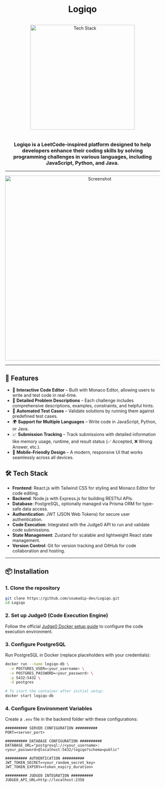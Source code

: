 <h1 align="center">
  <br>
  Logiqo
  <br>
</h1>

<div align="center">
  <a href="https://github.com/soumadip-dev">
    <img src="https://skillicons.dev/icons?i=nodejs,express,postgres,react,tailwindcss,docker,github" alt="Tech Stack" width="340" style="padding: 15px 0;">
  </a>
</div>

<h3 align="center">
  Logiqo is a LeetCode-inspired platform designed to help developers enhance their coding skills by solving programming challenges in various languages, including JavaScript, Python, and Java.
</h3>

---

<p align="center">
  <img src="https://github.com/Aestheticsuraj234/chai-or-leetcode/blob/main/frontend/public/thumbnail.png" alt="Screenshot" width="600">
</p>

---

## 🌟 Features

- 🧠 **Interactive Code Editor** – Built with Monaco Editor, allowing users to write and test code in real-time.
- 📖 **Detailed Problem Descriptions** – Each challenge includes comprehensive descriptions, examples, constraints, and helpful hints.
- 🧪 **Automated Test Cases** – Validate solutions by running them against predefined test cases.
- 🌍 **Support for Multiple Languages** – Write code in JavaScript, Python, or Java.
- 📈 **Submission Tracking** – Track submissions with detailed information like memory usage, runtime, and result status (✅ Accepted, ❌ Wrong Answer, etc.).
- 📱 **Mobile-Friendly Design** – A modern, responsive UI that works seamlessly across all devices.

## 🛠 Tech Stack

- **Frontend**: React.js with Tailwind CSS for styling and Monaco Editor for code editing.
- **Backend**: Node.js with Express.js for building RESTful APIs.
- **Database**: PostgreSQL, optionally managed via Prisma ORM for type-safe data access.
- **Authentication**: JWT (JSON Web Tokens) for secure user authentication.
- **Code Execution**: Integrated with the Judge0 API to run and validate code submissions.
- **State Management**: Zustand for scalable and lightweight React state management.
- **Version Control**: Git for version tracking and GitHub for code collaboration and hosting.

---

## 📦 Installation

### 1. Clone the repository

```bash
git clone https://github.com/soumadip-dev/Logiqo.git
cd Logiqo
```

### 2. Set up Judge0 (Code Execution Engine)

Follow the official [Judge0 Docker setup guide](https://github.com/judge0/judge0/blob/master/CHANGELOG.md) to configure the code execution environment.

### 3. Configure PostgreSQL

Run PostgreSQL in Docker (replace placeholders with your credentials):

```bash
docker run --name logiqo-db \
  -e POSTGRES_USER=<your_username> \
  -e POSTGRES_PASSWORD=<your_password> \
  -p 5432:5432 \
  -d postgres

# To start the container after initial setup:
docker start logiqo-db
```

### 4. Configure Environment Variables

Create a `.env` file in the backend folder with these configurations:

```env
########## SERVER CONFIGURATION ##########
PORT=<server_port>

########## DATABASE CONFIGURATION ##########
DATABASE_URL="postgresql://<your_username>:<your_password>@localhost:5432/logiqo?schema=public"

########## AUTHENTICATION ##########
JWT_TOKEN_SECRET=<your_random_secret_key>
JWT_TOKEN_EXPIRY=<token_expiry_duration>

########## JUDGE0 INTEGRATION ##########
JUDGE0_API_URL=http://localhost:2358
```

<!--
Set up Prisma container using Docker
-------------------------------------
docker run --name logiqo -e POSTGRES_USER=myuser -e POSTGRES_PASSWORD=mypassword -p 5432:5432 -d postgres

Daily usage:
------------
docker start logiqo
cd ~/Dev/judge0-v1.13.1
docker-compose up -d

After every change in the Prisma schema:
----------------------------------------
npx prisma migrate dev --name shift-to-linux
npx prisma generate
npx prisma db push

-->
